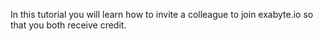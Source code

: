 <!-- TODO by DB -->

In this tutorial you will learn how to invite a colleague to join exabyte.io so that you both receive credit.
